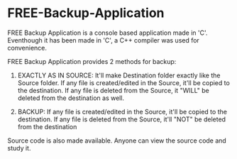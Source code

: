 # FREE-Backup-Application
FREE Backup Application is a console based application made in 'C'. Eventhough it has been made in 'C', a C++ compiler was used for convenience.

FREE Backup Application provides 2 methods for backup:

1. EXACTLY AS IN SOURCE:
It'll make Destination folder exactly like the Source folder. 
If any file is created/edited in the Source, it'll be copied to the destination.
If any file is deleted from the Source, it "WILL" be deleted from the destination as well.

2. BACKUP:
If any file is created/edited in the Source, it'll be copied to the destination.
If any file is deleted from the Source, it'll "NOT" be deleted from the destination

Source code is also made available. Anyone can view the source code and study it.
